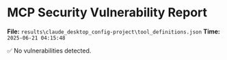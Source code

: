 # MCP Security Vulnerability Report
**File:** `results\claude_desktop_config-project\tool_definitions.json`
**Time:** `2025-06-21 04:15:48`

✅ No vulnerabilities detected.
